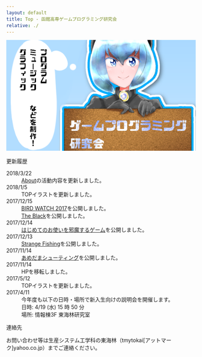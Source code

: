 ```yaml
---
layout: default
title: Top - 函館高専ゲームプログラミング研究会
relative: ./
---
```

<div class="top_image">
<img src="./img/top20180105.png" alt="TOPイラスト"/>
</div>

<div class="content">
<div class="main">

<p class="title">
更新履歴
</p>

<dl>

<dt>2018/3/22</dt>
<dd><a href="./about/">About</a>の活動内容を更新しました。</dd>

<dt>2018/1/5</dt>
<dd>TOPイラストを更新しました。</dd>

<dt>2017/12/15</dt>
<dd><a href="./game/bird2017/">BIRD WATCH 2017</a>を公開しました。<br>
<a href="./game/black/">The Black</a>を公開しました。</dd>

<dt>2017/12/14</dt>
<dd><a href="./game/hajiotu/">はじめてのお使いを邪魔するゲーム</a>を公開しました。</dd>

<dt>2017/12/13</dt>
<dd><a href="./game/fishing/">Strange Fishing</a>を公開しました。</dd>

<dt>2017/11/14</dt>
<dd><a href="./game/amedama/">あめだまシューティング</a>を公開しました。</dd>

<dt>2017/11/14</dt>
<dd>
HPを移転しました。
</dd>

<dt>2017/5/12</dt>
<dd>TOPイラストを更新しました。</dd>

<dt>2017/4/11</dt>
<dd>
今年度も以下の日時・場所で新入生向けの説明会を開催します。
<br>
日時: 4/19 (水) 15 時 50 分
<br>
場所: 情報棟3F 東海林研究室</dd>

</dl>

<p class="title">
連絡先
</p>

<p>
お問い合わせ等は生産システム工学科の東海林（tmytokai[アットマーク]yahoo.co.jp）までご連絡ください。
</p>

</div>
</div>
